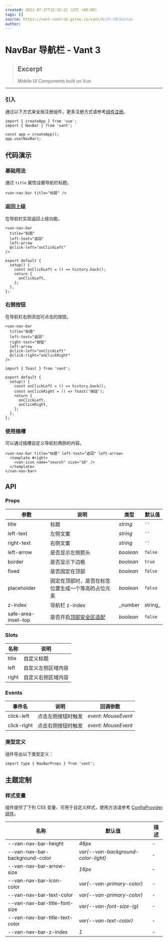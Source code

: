 ```yaml
---
created: 2022-07-27T15:32:21 (UTC +08:00)
tags: []
source: https://vant-contrib.gitee.io/vant/#/zh-CN/button
author: 
---
```


# NavBar 导航栏 - Vant 3

> ## Excerpt
> Mobile UI Components built on Vue

---
### 引入

通过以下方式来全局注册组件，更多注册方式请参考[组件注册](https://vant-contrib.gitee.io/vant/#/zh-CN/advanced-usage#zu-jian-zhu-ce)。

```
import { createApp } from 'vue';
import { NavBar } from 'vant';

const app = createApp();
app.use(NavBar);
```

## 代码演示

### 基础用法

通过 `title` 属性设置导航栏标题。

```
<van-nav-bar title="标题" />
```

### 返回上级

在导航栏实现返回上级功能。

```
<van-nav-bar
  title="标题"
  left-text="返回"
  left-arrow
  @click-left="onClickLeft"
/>
```

```
export default {
  setup() {
    const onClickLeft = () => history.back();
    return {
      onClickLeft,
    };
  },
};
```

### 右侧按钮

在导航栏右侧添加可点击的按钮。

```
<van-nav-bar
  title="标题"
  left-text="返回"
  right-text="按钮"
  left-arrow
  @click-left="onClickLeft"
  @click-right="onClickRight"
/>
```

```
import { Toast } from 'vant';

export default {
  setup() {
    const onClickLeft = () => history.back();
    const onClickRight = () => Toast('按钮');
    return {
      onClickLeft,
      onClickRight,
    };
  },
};
```

### 使用插槽

可以通过插槽自定义导航栏两侧的内容。

```
<van-nav-bar title="标题" left-text="返回" left-arrow>
  <template #right>
    <van-icon name="search" size="18" />
  </template>
</van-nav-bar>
```

## API

### Props

| 参数 | 说明 | 类型 | 默认值 |
| --- | --- | --- | --- |
| title | 标题 | _string_ | `''` |
| left-text | 左侧文案 | _string_ | `''` |
| right-text | 右侧文案 | _string_ | `''` |
| left-arrow | 是否显示左侧箭头 | _boolean_ | `false` |
| border | 是否显示下边框 | _boolean_ | `true` |
| fixed | 是否固定在顶部 | _boolean_ | `false` |
| placeholder | 固定在顶部时，是否在标签位置生成一个等高的占位元素 | _boolean_ | `false` |
| z-index | 导航栏 z-index | _number | string_ | `1` |
| safe-area-inset-top | 是否开启[顶部安全区适配](https://vant-contrib.gitee.io/vant/#/zh-CN/advanced-usage#di-bu-an-quan-qu-gua-pei) | _boolean_ | `false` |

### Slots

| 名称 | 说明 |
| --- | --- |
| title | 自定义标题 |
| left | 自定义左侧区域内容 |
| right | 自定义右侧区域内容 |

### Events

| 事件名 | 说明 | 回调参数 |
| --- | --- | --- |
| click-left | 点击左侧按钮时触发 | _event: MouseEvent_ |
| click-right | 点击右侧按钮时触发 | _event: MouseEvent_ |

### 类型定义

组件导出以下类型定义：

```
import type { NavBarProps } from 'vant';
```

## 主题定制

### 样式变量

组件提供了下列 CSS 变量，可用于自定义样式，使用方法请参考 [ConfigProvider 组件](https://vant-contrib.gitee.io/vant/#/zh-CN/config-provider)。

| 名称 | 默认值 | 描述 |
| --- | --- | --- |
| \--van-nav-bar-height | _46px_ | \- |
| \--van-nav-bar-background-color | _var(--van-background-color-light)_ | \- |
| \--van-nav-bar-arrow-size | _16px_ | \- |
| \--van-nav-bar-icon-color | _var(--van-primary-color)_ | \- |
| \--van-nav-bar-text-color | _var(--van-primary-color)_ | \- |
| \--van-nav-bar-title-font-size | _var(--van-font-size-lg)_ | \- |
| \--van-nav-bar-title-text-color | _var(--van-text-color)_ | \- |
| \--van-nav-bar-z-index | _1_ | \- |
